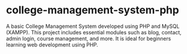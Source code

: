 # college-management-system-php
A basic College Management System developed using PHP and MySQL (XAMPP). This project includes essential modules such as blog, contact, admin login, course management, and more. It is ideal for beginners learning web development using PHP.
